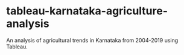# tableau-karnataka-agriculture-analysis
An analysis of agricultural trends in Karnataka from 2004-2019 using Tableau.
